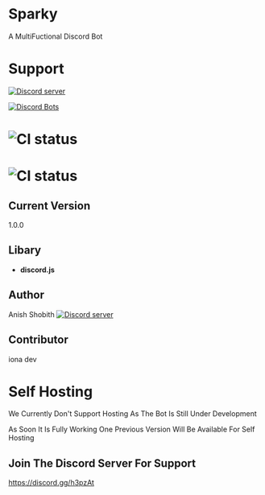# Sparky
A MultiFuctional Discord Bot 

# Support
<a href="https://discord.gg/h3pzAtc"><img src="https://discordapp.com/api/guilds/486356169590308874/widget.png?style=banner2" alt="Discord server"></a>

[![Discord Bots](https://discordbots.org/api/widget/status/486232921078890501.svg)](https://discordbots.org/bot/486232921078890501)

# ![CI status](https://img.shields.io/hackage-deps/v/lens.svg)
# ![CI status](https://img.shields.io/github/license/mashape/apistatus.svg)

## Current Version 
1.0.0

## Libary
- **discord.js**

## Author 
Anish Shobith
<a href="https://discord.gg/h3pzAtc"><img src="https://discordapp.com/api/users/259008949427109891/widget.png?style=banner2" alt="Discord server"></a>

## Contributor
iona dev

# Self Hosting 

We Currently Don't Support Hosting As The Bot Is Still Under Development 

As Soon It Is Fully  Working One Previous Version Will Be Available For Self Hosting 

Join The Discord Server For Support
- 
https://discord.gg/h3pzAt
